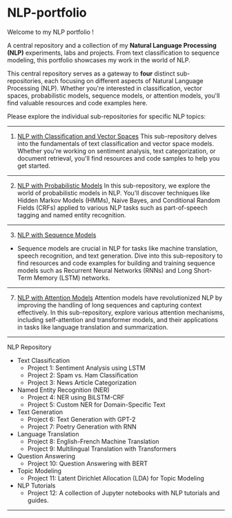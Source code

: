 # NLP-portfolio

Welcome to my NLP portfolio ! 

A central repository and a collection of my **Natural Language Processing (NLP)** experiments, labs and projects. From text classification to sequence modeling, this portfolio showcases my work in the world of NLP.

This central repository serves as a gateway to **four** distinct sub-repositories, each focusing on different aspects of Natural Language Processing (NLP). Whether you're interested in classification, vector spaces, probabilistic models, sequence models, or attention models, you'll find valuable resources and code examples here.

Please explore the individual sub-repositories for specific NLP topics:

-----------------------------------------------------------------------------------------------------------------------------
1. [NLP with Classification and Vector Spaces](https://github.com/SkanderGasmi/NLP-with-classification-and-vector-spaces)
This sub-repository delves into the fundamentals of text classification and vector space models. Whether you're working on sentiment analysis, text categorization, or document retrieval, you'll find resources and code samples to help you get started.

-----------------------------------------------------------------------------------------------------------------------------
2. [NLP with Probabilistic Models](https://github.com/SkanderGasmi/NLP-with-Probabilistic-Models)
In this sub-repository, we explore the world of probabilistic models in NLP. You'll discover techniques like Hidden Markov Models (HMMs), Naive Bayes, and Conditional Random Fields (CRFs) applied to various NLP tasks such as part-of-speech tagging and named entity recognition.

-----------------------------------------------------------------------------------------------------------------------------
3. [NLP with Sequence Models](https://github.com/SkanderGasmi/NLP-with-Sequence-Models)
- Sequence models are crucial in NLP for tasks like machine translation, speech recognition, and text generation. Dive into this sub-repository to find resources and code examples for building and training sequence models such as Recurrent Neural Networks (RNNs) and Long Short-Term Memory (LSTM) networks.

-----------------------------------------------------------------------------------------------------------------------------
7. [NLP with Attention Models](https://github.com/SkanderGasmi/NLP-With-Attention-Models)
Attention models have revolutionized NLP by improving the handling of long sequences and capturing context effectively. In this sub-repository, explore various attention mechanisms, including self-attention and transformer models, and their applications in tasks like language translation and summarization.




___________________

NLP Repository
- Text Classification
  * Project 1: Sentiment Analysis using LSTM
  * Project 2: Spam vs. Ham Classification
  * Project 3: News Article Categorization
- Named Entity Recognition (NER)
  * Project 4: NER using BiLSTM-CRF
  * Project 5: Custom NER for Domain-Specific Text
- Text Generation
  * Project 6: Text Generation with GPT-2
  * Project 7: Poetry Generation with RNN
- Language Translation
  * Project 8: English-French Machine Translation
  * Project 9: Multilingual Translation with Transformers
- Question Answering
  * Project 10: Question Answering with BERT
- Topic Modeling
  * Project 11: Latent Dirichlet Allocation (LDA) for Topic Modeling
- NLP Tutorials
  * Project 12: A collection of Jupyter notebooks with NLP tutorials and guides.

-----------------------------------------------------------------------------------------------------------------------------
